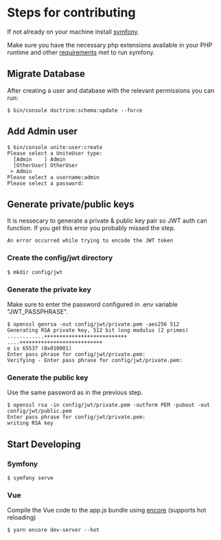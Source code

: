 # Steps for contributing

If not already on your machine install [symfony](https://symfony.com/download).

Make sure you have the necessary php extensions available in your PHP runtime and other [requirements](https://symfony.com/doc/current/setup.html#technical-requirements) met to run symfony.

## Migrate Database
After creating a user and database with the relevant permissions you can run:
```
$ bin/console doctrine:schema:update --force
```

## Add Admin user
```
$ bin/console unite:user:create
Please select a UniteUser type:
  [Admin    ] Admin
  [OtherUser] OtherUser
 > Admin
Please select a username:admin
Please select a password:
```

## Generate private/public keys

It is nessecary to generate a private & public key pair so JWT auth can function.
If you get this error you probably missed the step.
```
An error occurred while trying to encode the JWT token
```

### Create the config/jwt directory
```
$ mkdir config/jwt
```

### Generate the private key
Make sure to enter the password configured in .env variable "JWT_PASSPHRASE".
```
$ openssl genrsa -out config/jwt/private.pem -aes256 512
Generating RSA private key, 512 bit long modulus (2 primes)
............+++++++++++++++++++++++++++
....+++++++++++++++++++++++++++
e is 65537 (0x010001)
Enter pass phrase for config/jwt/private.pem:
Verifying - Enter pass phrase for config/jwt/private.pem:
```

### Generate the public key
Use the same password as in the previous step.
```
$ openssl rsa -in config/jwt/private.pem -outform PEM -pubout -out config/jwt/public.pem
Enter pass phrase for config/jwt/private.pem:
writing RSA key
```


## Start Developing
### Symfony
```
$ symfony serve
```
### Vue
Compile the Vue code to the app.js bundle using [encore](https://symfony.com/doc/current/frontend/encore/vuejs.html) (supports hot reloading)

```
$ yarn encore dev-server --hot
```